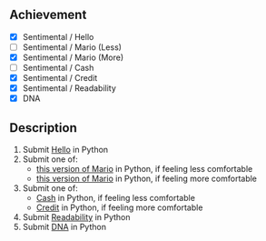 ## Achievement

- [x] Sentimental / Hello 
- [ ] Sentimental / Mario (Less)
- [x] Sentimental / Mario (More)
- [ ] Sentimental / Cash
- [x] Sentimental / Credit
- [x] Sentimental / Readability
- [x] DNA

## Description

1. Submit [Hello](https://cs50.harvard.edu/x/2024/psets/6/hello/) in Python
2. Submit one of:
   - [this version of Mario](https://cs50.harvard.edu/x/2024/psets/6/mario/less/) in Python, if feeling less comfortable
   - [this version of Mario](https://cs50.harvard.edu/x/2024/psets/6/mario/more/) in Python, if feeling more comfortable
3. Submit one of:
   - [Cash](https://cs50.harvard.edu/x/2024/psets/6/cash/) in Python, if feeling less comfortable
   - [Credit](https://cs50.harvard.edu/x/2024/psets/6/credit/) in Python, if feeling more comfortable
4. Submit [Readability](https://cs50.harvard.edu/x/2024/psets/6/readability/) in Python
5. Submit [DNA](https://cs50.harvard.edu/x/2024/psets/6/dna/) in Python